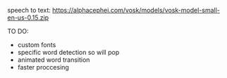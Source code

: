 speech to text: https://alphacephei.com/vosk/models/vosk-model-small-en-us-0.15.zip

TO DO:
- custom fonts
- specific word detection so will pop
- animated word transition
- faster proccesing
